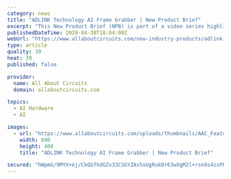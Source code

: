 ```yaml
---
category: news
title: "ADLINK Technology AI Frame Grabber | New Product Brief"
excerpt: "This New Product Brief (NPB) is part of a video series highlighting the features, applications, and technical specs of newly-released products."
publishedDateTime: 2020-04-30T18:04:00Z
webUrl: "https://www.allaboutcircuits.com/new-industry-products/adlink-technology-ai-frame-grabber-new-product-brief/"
type: article
quality: 39
heat: 39
published: false

provider:
  name: All About Circuits
  domain: allaboutcircuits.com

topics:
  - AI Hardware
  - AI

images:
  - url: "https://www.allaboutcircuits.com/uploads/thumbnails/AAC_Feature_with_Button-600x400_%2874%29_1.jpg"
    width: 600
    height: 400
    title: "ADLINK Technology AI Frame Grabber | New Product Brief"

secured: "hWpmG/9MYX+ej/CkQGfhdGZv33C5GYZAv5xUgRuk0r63wXgM2l+rsn9s4zsPhn3DCFLWa0YgI39qhj0pvs4Cz/LX9Dddp9Vej7lTa9eChlyLRpeoHNywNS6N0DpqyDyg9YpNbZQf4PYFuHoVylLHWxOhbk8d5tvMwOKeGrSBGB9U1D+5Ok2hoMuSEYJq4shLUPQ/4QDgtF8lqIPgCIMqslwZvC3d6zXPqqiACeA4gRmxCCRKRQ8LkC8i9F/z2+SoFs/8NU/dKeRTOsDO8Ix4aVfG1FgNoxfZMKlKqUR9e4snVKDJ6zo+sAK8Bdpe0uT9n7GqvrsMaCar3fCqDbPq+cDbj/EMH7kakcTULEDwqghPS+lkJJBJFqg/qag/ltwiR1e/7f/UiqqSyjGIHfCDXAy2bQq/i5e11b7+WNIouOcazMO3sgJ8CLI1/SZGZewQNi77RG0ZN482wQdTfo/1U6OgdhoEp0Zm0Ot6jJmz5A0=;6bXjOukM99CTS6jt3dxSXg=="
---
```


